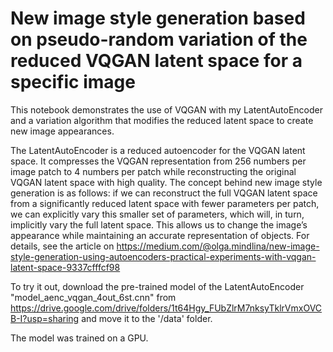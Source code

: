 # New image style generation based on pseudo-random variation of the reduced VQGAN latent space for a specific image

This notebook demonstrates the use of VQGAN with my LatentAutoEncoder and a variation algorithm that modifies the reduced latent space to create new image appearances.

The LatentAutoEncoder is a reduced autoencoder for the VQGAN latent space. It compresses the VQGAN representation from 256 
numbers per image patch to 4 numbers per patch while reconstructing the original VQGAN latent space with high quality.
The concept behind new image style generation is as follows: if we can reconstruct the full VQGAN latent space from a 
significantly reduced latent space with fewer parameters per patch, we can explicitly vary this smaller set of parameters, 
which will, in turn, implicitly vary the full latent space. This allows us to change the image’s appearance while 
maintaining an accurate representation of objects. For details, see the article on https://medium.com/@olga.mindlina/new-image-style-generation-using-autoencoders-practical-experiments-with-vqgan-latent-space-9337cfffcf98

To try it out, download the pre-trained model of the LatentAutoEncoder "model_aenc_vqgan_4out_6st.cnn" 
from https://drive.google.com/drive/folders/1t64Hgy_FUbZlrM7nksyTklrVmxOVCB-I?usp=sharing and move it to the '/data' folder.

The model was trained on a GPU.
